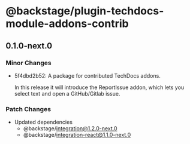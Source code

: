 # @backstage/plugin-techdocs-module-addons-contrib

## 0.1.0-next.0

### Minor Changes

- 5f4dbd2b52: A package for contributed TechDocs addons.

  In this release it will introduce the ReportIssue addon, which lets you select text and open a GitHub/Gitlab issue.

### Patch Changes

- Updated dependencies
  - @backstage/integration@1.2.0-next.0
  - @backstage/integration-react@1.1.0-next.0
